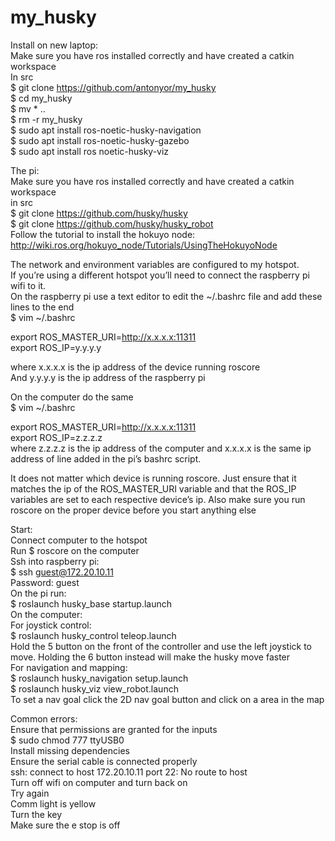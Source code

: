 # my_husky  
Install on new laptop:   
Make sure you have ros installed correctly and have created a catkin workspace  
In src  
$ git clone https://github.com/antonyor/my_husky  
$ cd my_husky  
$ mv * ..  
$ rm -r my_husky  
$ sudo apt install ros-noetic-husky-navigation  
$ sudo apt install ros-noetic-husky-gazebo  
$ sudo apt install ros noetic-husky-viz  
   
The pi:  
Make sure you have ros installed correctly and have created a catkin workspace  
in src  
$ git clone https://github.com/husky/husky  
$ git clone https://github.com/husky/husky_robot   
Follow the tutorial to install the hokuyo node: http://wiki.ros.org/hokuyo_node/Tutorials/UsingTheHokuyoNode   
   
The network and environment variables are configured to my hotspot.  
If you’re using a different hotspot you’ll need to connect the raspberry pi wifi to it.  
On the raspberry pi use a text editor to edit the ~/.bashrc file and add these lines to the end  
$ vim ~/.bashrc  

export ROS_MASTER_URI=http://x.x.x.x:11311  
export ROS_IP=y.y.y.y    

where x.x.x.x is the ip address of the device running roscore  
And y.y.y.y is the ip address of the raspberry pi  
  
On the computer do the same  
$ vim ~/.bashrc  
  
export ROS_MASTER_URI=http://x.x.x.x:11311  
export ROS_IP=z.z.z.z  
where z.z.z.z is the ip address of the computer and x.x.x.x is the same ip address of line added in the pi’s bashrc script.  

It does not matter which device is running roscore. Just ensure that it matches the ip of the ROS_MASTER_URI variable and that the ROS_IP variables are set to each respective device’s ip. Also make sure you run roscore on the proper device before you start anything else  
  
  
Start:  
Connect computer to the hotspot  
Run   $ roscore   on  the computer  
Ssh into raspberry pi:   
$ ssh guest@172.20.10.11  
  Password: guest  
On the pi run:  
$ roslaunch husky_base startup.launch   
On the computer:  
For joystick control:   
$ roslaunch husky_control teleop.launch  
Hold the 5 button on the front of the controller and use the left joystick to move. Holding the 6 button instead will make the husky move faster  
For navigation and mapping:   
$ roslaunch husky_navigation setup.launch  
$ roslaunch husky_viz view_robot.launch  
To set a nav goal click the 2D nav goal button and click on a area in the map  
  
  
Common errors:   
Ensure that permissions are granted for the inputs    
   $ sudo chmod 777 ttyUSB0    
Install missing dependencies    
Ensure the serial cable is connected properly  
ssh: connect to host 172.20.10.11 port 22: No route to host  
  Turn off wifi on computer and turn back on  
  Try again  
Comm light is yellow  
  Turn the key  
  Make sure the e stop is off  
